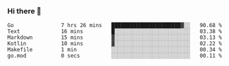 ### Hi there 👋

<!--
**yeya24/yeya24** is a ✨ _special_ ✨ repository because its `README.md` (this file) appears on your GitHub profile.

Here are some ideas to get you started:

- 🔭 I’m currently working on ...
- 🌱 I’m currently learning ...
- 👯 I’m looking to collaborate on ...
- 🤔 I’m looking for help with ...
- 💬 Ask me about ...
- 📫 How to reach me: ...
- 😄 Pronouns: ...
- ⚡ Fun fact: ...
-->

<!--START_SECTION:waka-->

```text
Go               7 hrs 26 mins   ██████████████████████▓░░   90.68 %
Text             16 mins         █░░░░░░░░░░░░░░░░░░░░░░░░   03.38 %
Markdown         15 mins         ▓░░░░░░░░░░░░░░░░░░░░░░░░   03.13 %
Kotlin           10 mins         ▓░░░░░░░░░░░░░░░░░░░░░░░░   02.22 %
Makefile         1 min           ░░░░░░░░░░░░░░░░░░░░░░░░░   00.34 %
go.mod           0 secs          ░░░░░░░░░░░░░░░░░░░░░░░░░   00.11 %
```

<!--END_SECTION:waka-->
